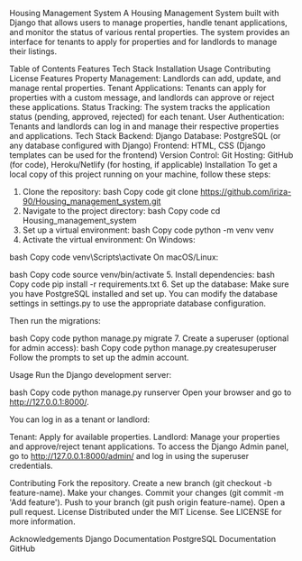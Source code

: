 
Housing Management System
A Housing Management System built with Django that allows users to manage properties, handle tenant applications, and monitor the status of various rental properties. The system provides an interface for tenants to apply for properties and for landlords to manage their listings.

Table of Contents
Features
Tech Stack
Installation
Usage
Contributing
License
Features
Property Management: Landlords can add, update, and manage rental properties.
Tenant Applications: Tenants can apply for properties with a custom message, and landlords can approve or reject these applications.
Status Tracking: The system tracks the application status (pending, approved, rejected) for each tenant.
User Authentication: Tenants and landlords can log in and manage their respective properties and applications.
Tech Stack
Backend: Django
Database: PostgreSQL (or any database configured with Django)
Frontend: HTML, CSS (Django templates can be used for the frontend)
Version Control: Git
Hosting: GitHub (for code), Heroku/Netlify (for hosting, if applicable)
Installation
To get a local copy of this project running on your machine, follow these steps:

1. Clone the repository:
bash
Copy code
git clone https://github.com/iriza-90/Housing_management_system.git
2. Navigate to the project directory:
bash
Copy code
cd Housing_management_system
3. Set up a virtual environment:
bash
Copy code
python -m venv venv
4. Activate the virtual environment:
On Windows:

bash
Copy code
venv\Scripts\activate
On macOS/Linux:

bash
Copy code
source venv/bin/activate
5. Install dependencies:
bash
Copy code
pip install -r requirements.txt
6. Set up the database:
Make sure you have PostgreSQL installed and set up. You can modify the database settings in settings.py to use the appropriate database configuration.

Then run the migrations:

bash
Copy code
python manage.py migrate
7. Create a superuser (optional for admin access):
bash
Copy code
python manage.py createsuperuser
Follow the prompts to set up the admin account.

Usage
Run the Django development server:

bash
Copy code
python manage.py runserver
Open your browser and go to http://127.0.0.1:8000/.

You can log in as a tenant or landlord:

Tenant: Apply for available properties.
Landlord: Manage your properties and approve/reject tenant applications.
To access the Django Admin panel, go to http://127.0.0.1:8000/admin/ and log in using the superuser credentials.

Contributing
Fork the repository.
Create a new branch (git checkout -b feature-name).
Make your changes.
Commit your changes (git commit -m 'Add feature').
Push to your branch (git push origin feature-name).
Open a pull request.
License
Distributed under the MIT License. See LICENSE for more information.

Acknowledgements
Django Documentation
PostgreSQL Documentation
GitHub
